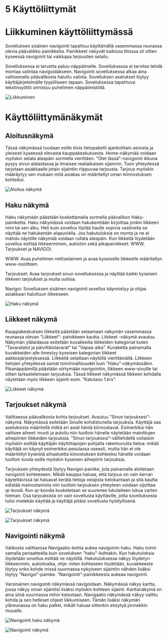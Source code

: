 5 Käyttöliittymät
=================


Liikkuminen käyttöliittymässä
=============================

Sovelluksen sisäinen navigointi tapahtuu käyttämällä vasemmassa reunassa olevia päävalikko painikkeita. 
Painikkeet näkyvät kaikissa tiloissa oli sitten kyseessä navigointi tai vaikkapa tarjousten selailu.

Sovelluksessa ei tarvetta paluu-näppäimelle. Sovelluksessa ei tarvitse tehdä montaa valintaa navigoidakseen.
 Navigointi sovelluksessa alkaa aina valitsemalla päävalikosta haluttu valinta. Sovelluksen asetukset löytyy 
 käyttäjärjetelmälle tyypilliseen tapaan. Soveluksessa tapahtuva tekstinsyöttö onnistuu puhelimen näppäimistöllä. 

![Liikkuminen](/liikkuminen.png)

Käyttöliittymänäkymät
=====================


Aloitusnäkymä
-------------

Tässä näkymässä tuodaan esille tiivis tietopaketti ajankohtain asioista ja yleisesti kyseessä olevasta 
kauppakeskuksesta. Home-näkymää voidaan myöskin selata alaspäin sormella vierittäen. "Olet tässä”–navigointi 
ikkuna pysyy sivun alalaidassa ja ilmaisee realiaikaisen sijainnin. Tuon yhteydessä tarjotaan asiakkaalle 
jotain sijaintiin riippuvaa tarjousta. Tarjous myöskin määräytyy sen mukaan mitä asiakas on määritellyt 
oman kiinnostuksen kohteiksi.

![Aloitus näkymä](/aloitus_nakyma.png)

Haku näkymä
-----------

Haku näkymään päästään koskettamalla sormella päävalikon Haku-painiketta. Haku näkymässä voidaan 
hakukenttään kirjoittaa jonkin liikkeen nimi tai sen alku. Heti kuin sovellus löytää haulle sopivia 
vastineita se näyttää ne hakukentän alapuolella. Jos hakutuloksia on monta ja ne ei mahdu näytölle 
näkymää voidaan rullata alaspäin. Kun liikkeitä löydetään sovellus esittää liikkeennimen, aukiolon 
sekä pikapainikkeet: WWW, Tarjoukset ja NAVIGOI.

WWW: 		Avaa puhelimen nettiselaimen ja avaa kyseiselle liikkeelle määritellyn www-osoitteen.

Tarjoukset: 	Avaa tarjoukset sivun sovelluksessa ja näyttää kaikki kyseisen liikkeen tarjoukset ja muita uutisia.

Navigoi: 		Sovelluksen sisäinen navigointi sovellus käynnistyy ja ohjaa asiakkaan haluttuun liikeeseen.

![Haku näkymä](/haku_nakyma.png)

Liikkeet näkymä
---------------

Kauppakeskuksen liikkeitä päästään selaamaan näkymän vasemmassa reunassa olevan ”Liikkeet”- painikkeen 
kautta. Liikkeet -näkymä avautuu. Näkymän ylälaidassa esitetään kuvakkeilla liikkeiden kategoriat kuten 
”Tavaratalot ja päivittäistavarat” tai ”Vapaa-aika”. Kuvaketta painamalla kuvakkeiden alle ilmestyy kyseisen 
kategorian liikkeet aakkosjärjestyksessä. Liikkeitä selaillaan näytöllä vierittämällä. Liikkeen tietojen 
yhteydessä samat toiminnallisuudet kuin ”Haku”-näkymässäkin. Pikanäppäimillä päästään siirtymään navigointiin, 
liikkeen www-sivuille tai sitten tarkastelemaan tarjouksia. Tässä liikkeet näkymässä liikkeen kohdalla näytetään 
myös liikkeen sijainti esim. ”Katutaso 1.krs”.

![Liikkeet näkymä](/liikkeet_nakyma.png)

Tarjoukset näkymä
-----------------

Valittaessa päävalikosta kohta tarjoukset. Avautuu ”Sinun tarjouksesi”-näkymä. Näkymässä esitetään 
Sinulle kohdistuneita tarjouksia. Käyttäjä saa asetuksista määritellä mitkä eri asiat häntä kiinnostavat. 
Esimerkiksi hän valitsee aiheet: muoti ja autoilu niin tuolloin hänelle näytetään mainittujen aihepiirien 
liikkeiden tarjouksia. ”Sinun tarjouksesi”-välilehdellä voitaisiin myöskin esittää käyttäjän käyttötapojen 
pohjalta rakentunutta tietoa: mikäli käyttäjä on käynyt esimerkiksi pesulassa useasti, mutta hän ei ole 
määritellyt kyseistä aihaaluetta kiinostuksen kohteeksi hänelle voidaan tuolloin tuoda esille myöskin 
kyseisen aihepiirin tarjouksia. 

Tarjouksen yhteydestä löytyy Navigoi-painike, jota painamalla aloitetaan navigointi kohteeseen. Mikäli kauppa 
haluaa, että  tarjous on vain kerran käytettävissä tai haluavat kerätä tietoja ostajista tietokantaan ja sitä 
kautta edistää mainostamista niin tuolloin tarjouksen yhteyteen voidaan sijoittaa qr-koodi. Kun qr-koodia 
kosketetaan se suurenee lukulaiteen lukua varten hieman. Osa tarjouksista on vain sovellusta käyttäville, 
jotta sovelluksesta tulisi mielekäs käyttää ja käyttäjä pitäisi sovellusta hyödyllisenä.

![Tarjoukset näkymä](/tarjoukset_nakyma.png)

![Tarjoukset näkymä](/tarjoukset_nakyma_qr.png)


Navigointi näkymä
-----------------

Valikosta valittaessa Navigaatio-kohta aukea navigoinin haku. Haku toimii samalla periaatteella kuin 
soveluksen ”haku"-kohtakin. Kun hakutuloksia löydetään sovellus esittää ne näytöllä. Hakutuloksessa näkyy 
löydetyn liikkeennimi, aukioloaika, ohje: miten kohteseen löydetään, kuvakkeesta löytyy onko kohde missä 
suunnassa nykyiseen sijaintiin nähden lisäksi löytyy ”Navigoi”-painike. ”Navigointi”-painikkeesta aukeaa 
navigointi.

Varsinainen navigointi näkymässä navigoidaan. Näkymässä näkyy kartta, jossa näkyy oman sijaintisi lisäksi 
myöskin kohteen sijainti. Karttanäkymä on aina siinä suunnassa mihin katsotaan. Navigaatio näkymässä näkyy 
valittu kohda ja sen hetkiset ohjeet liikkumiseen. Tämän lisäksi näkymän yläreunassa on haku palkki, mikäli 
haluaa sittenkin etsiytyä jonnekkin muualle.

![Navigointi haku näkymä](/navi_nakyma_haku.png)

![Navigointi näkymä](/navi_nakyma.png)
 

